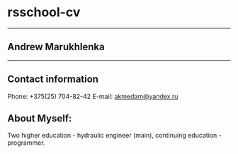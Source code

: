 # rsschool-cv
*****
## Andrew Marukhlenka
----
## Contact information

Phone: +375(25) 704-82-42
E-mail: akmedam@yandex.ru
## About Myself:
Two higher education - hydraulic engineer (main), continuing education - programmer. 
